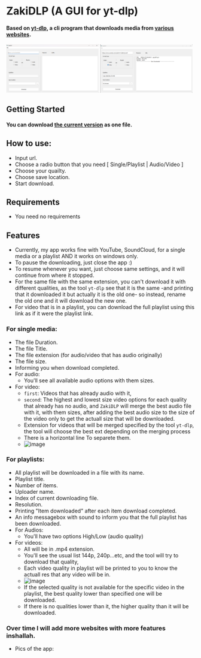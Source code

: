 # ZakiDLP (A GUI for yt-dlp)
#### Based on [yt-dlp](https://github.com/yt-dlp/yt-dlp), a cli program that downloads media from [various websites](https://github.com/yt-dlp/yt-dlp/blob/master/supportedsites.md).


  <img src="images\First look.png" alt="First look image"  width="49%">
  <img src="images\Single completed.png" alt="Single video downloaded" width="49%">

## Getting Started
#### You can download [the current version](https://github.com/AbdelrhmanUZaki/ZakiDLP/releases/download/v1.0.0/ZakiDLP.v1.0.0.zip) as one file.

## How to use:
- Input url.
- Choose a radio button that you need [ Single/Playlist | Audio/Video ]
- Choose your quailty.
- Choose save location.
- Start download.
  
## Requirements
- You need no requirements

## Features
- Currently, my app works fine with YouTube, SoundCloud, for a single media or a playlist AND it works on windows only.
- To pause the downloading, just close the app :)
- To resume whenever you want, just choose same settings, and it will continue from where it stopped.
- For the same file with the same extension, you can't download it with different qualities, as the tool `yt-dlp` see that it is the same -and printing that it downloaded it but actually it is the old one- so instead, rename the old one and it will download the new one.
- For video that is in a playlist, you can download the full playlist using this link as if it were the playlist link.

###  For single media:
  - The file Duration.
  - The file Title.
  - The file extension (for audio/video that has audio originally)
  - The file size.
  - Informing you when download completed.
  - For audio:
    - You'll see all available audio options with them sizes.
  -  For video:
      - `first`: Videos that has already audio with it,
      - `second`: The highest and lowest size video options for each quality that already has no audio, and `ZakiDLP` will merge the best audio file with it, with them sizes, after adding the best audio size to the size of the video only to get the actuall size that will be downloaded.
      - Extension for videos that will be merged specified by the tool `yt-dlp`, the tool will choose the best ext depending on the merging process
      - There is a horizontal line To separete them.
      -  ![image](https://github.com/AbdelrhmanUZaki/ZakiDLP/assets/99971020/1f864752-445a-4189-bc38-22c7e9fc1f9d) 
     
### For playlists:
  - All playlist will be downloaded in a file with its name.
  - Playlist title.
  - Number of items.
  - Uploader name.
  - Index of current downloading file.
  - Resolution.
  - Printing "Item downloaded" after each item download completed.
  - An info messagebox with sound to inform you that the full playlist has been downloaded.
  - For Audios:
    - You'll have two options High/Low (audio quality)
  - For videos:
    - All will be in .mp4 extension. 
    - You'll see the usual list 144p, 240p...etc, and the tool will try to download that quality,
    - Each video quality in playlist will be printed to you to know the actuall res that any video will be in.
    - ![image](https://github.com/AbdelrhmanUZaki/ZakiDLP/assets/99971020/0dc16bed-34d9-4a38-9296-d275f4300b97)
    - If the selected quality is not available for the specific video in the playlist, the best quality lower than specified one will be downloaded.
    - If there is no qualities lower than it, the higher quality than it will be downloaded.
        
### Over time I will add more websites with more features inshallah.

- Pics of the app:

